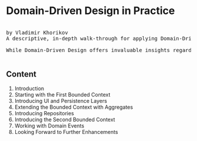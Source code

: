 # Domain-Driven Design in Practice

<pre>

by Vladimir Khorikov
A descriptive, in-depth walk-through for applying Domain-Driven Design principles in practice.

While Domain-Driven Design offers invaluable insights regarding developing enterprise-level software projects, it is often unclear how to apply them in practice. In this course, we'll go through the whole process of building an application from the very beginning using the DDD principles.

</pre>

## Content

1. Introduction			
2. Starting with the First Bounded Context	
3. Introducing UI and Persistence Layers		
4. Extending the Bounded Context with Aggregates		
5. Introducing Repositories		
6. Introducing the Second Bounded Context		
7. Working with Domain Events		
8. Looking Forward to Further Enhancements

